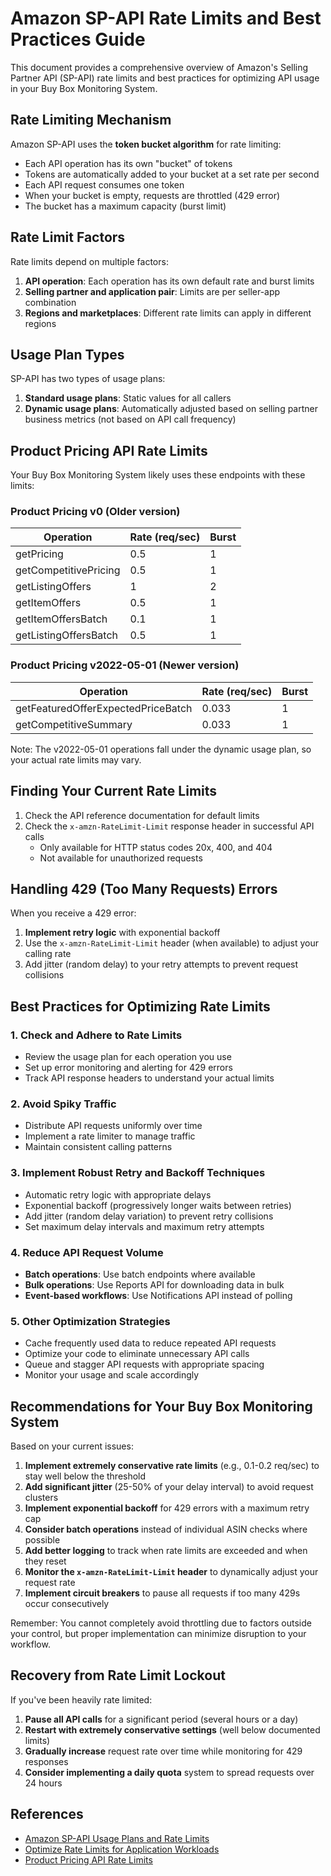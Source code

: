 # Amazon SP-API Rate Limits and Best Practices Guide

This document provides a comprehensive overview of Amazon's Selling Partner API (SP-API) rate limits and best practices for optimizing API usage in your Buy Box Monitoring System.

## Rate Limiting Mechanism

Amazon SP-API uses the **token bucket algorithm** for rate limiting:

- Each API operation has its own "bucket" of tokens
- Tokens are automatically added to your bucket at a set rate per second
- Each API request consumes one token
- When your bucket is empty, requests are throttled (429 error)
- The bucket has a maximum capacity (burst limit)

## Rate Limit Factors

Rate limits depend on multiple factors:

1. **API operation**: Each operation has its own default rate and burst limits
2. **Selling partner and application pair**: Limits are per seller-app combination
3. **Regions and marketplaces**: Different rate limits can apply in different regions

## Usage Plan Types

SP-API has two types of usage plans:

1. **Standard usage plans**: Static values for all callers
2. **Dynamic usage plans**: Automatically adjusted based on selling partner business metrics (not based on API call frequency)

## Product Pricing API Rate Limits

Your Buy Box Monitoring System likely uses these endpoints with these limits:

### Product Pricing v0 (Older version)
| Operation | Rate (req/sec) | Burst |
|-----------|----------------|-------|
| getPricing | 0.5 | 1 |
| getCompetitivePricing | 0.5 | 1 |
| getListingOffers | 1 | 2 |
| getItemOffers | 0.5 | 1 |
| getItemOffersBatch | 0.1 | 1 |
| getListingOffersBatch | 0.5 | 1 |

### Product Pricing v2022-05-01 (Newer version)
| Operation | Rate (req/sec) | Burst |
|-----------|----------------|-------|
| getFeaturedOfferExpectedPriceBatch | 0.033 | 1 |
| getCompetitiveSummary | 0.033 | 1 |

Note: The v2022-05-01 operations fall under the dynamic usage plan, so your actual rate limits may vary.

## Finding Your Current Rate Limits

1. Check the API reference documentation for default limits
2. Check the `x-amzn-RateLimit-Limit` response header in successful API calls
   - Only available for HTTP status codes 20x, 400, and 404
   - Not available for unauthorized requests

## Handling 429 (Too Many Requests) Errors

When you receive a 429 error:

1. **Implement retry logic** with exponential backoff
2. Use the `x-amzn-RateLimit-Limit` header (when available) to adjust your calling rate
3. Add jitter (random delay) to your retry attempts to prevent request collisions

## Best Practices for Optimizing Rate Limits

### 1. Check and Adhere to Rate Limits

- Review the usage plan for each operation you use
- Set up error monitoring and alerting for 429 errors
- Track API response headers to understand your actual limits

### 2. Avoid Spiky Traffic

- Distribute API requests uniformly over time
- Implement a rate limiter to manage traffic
- Maintain consistent calling patterns

### 3. Implement Robust Retry and Backoff Techniques

- Automatic retry logic with appropriate delays
- Exponential backoff (progressively longer waits between retries)
- Add jitter (random delay variation) to prevent retry collisions
- Set maximum delay intervals and maximum retry attempts

### 4. Reduce API Request Volume

- **Batch operations**: Use batch endpoints where available
- **Bulk operations**: Use Reports API for downloading data in bulk
- **Event-based workflows**: Use Notifications API instead of polling

### 5. Other Optimization Strategies

- Cache frequently used data to reduce repeated API requests
- Optimize your code to eliminate unnecessary API calls
- Queue and stagger API requests with appropriate spacing
- Monitor your usage and scale accordingly

## Recommendations for Your Buy Box Monitoring System

Based on your current issues:

1. **Implement extremely conservative rate limits** (e.g., 0.1-0.2 req/sec) to stay well below the threshold
2. **Add significant jitter** (25-50% of your delay interval) to avoid request clusters
3. **Implement exponential backoff** for 429 errors with a maximum retry cap
4. **Consider batch operations** instead of individual ASIN checks where possible
5. **Add better logging** to track when rate limits are exceeded and when they reset
6. **Monitor the `x-amzn-RateLimit-Limit` header** to dynamically adjust your request rate
7. **Implement circuit breakers** to pause all requests if too many 429s occur consecutively

Remember: You cannot completely avoid throttling due to factors outside your control, but proper implementation can minimize disruption to your workflow.

## Recovery from Rate Limit Lockout

If you've been heavily rate limited:

1. **Pause all API calls** for a significant period (several hours or a day)
2. **Restart with extremely conservative settings** (well below documented limits)
3. **Gradually increase** request rate over time while monitoring for 429 responses
4. **Consider implementing a daily quota** system to spread requests over 24 hours

## References

- [Amazon SP-API Usage Plans and Rate Limits](https://developer-docs.amazon.com/sp-api/docs/usage-plans-and-rate-limits)
- [Optimize Rate Limits for Application Workloads](https://developer-docs.amazon.com/sp-api/docs/strategies-to-optimize-rate-limits-for-your-application-workloads)
- [Product Pricing API Rate Limits](https://developer-docs.amazon.com/sp-api/docs/product-pricing-api-rate-limits)
